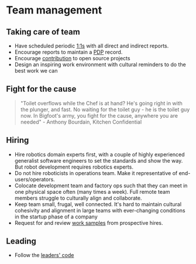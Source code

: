 # Team management

## Taking care of team

- Have scheduled periodic [1:1s](one-to-ones.md) with all direct and indirect reports.
- Encourage reports to maintain a [PDP](pdp.md) record.
- Encourage [contribution](oss_contrib.md) to open source projects
- Design an inspiring work environment with cultural reminders to do the best work we can

## Fight for the cause

> "Toilet overflows while the Chef is at hand? He's going right in with the plunger, and fast. No waiting for the toilet guy - he is the toilet guy now. In Bigfoot's army, you fight for the cause, anywhere you are needed" - Anthony Bourdain, Kitchen Confidential

## Hiring

- Hire robotics domain experts first, with a couple of highly experienced generalist software engineers to set the standards and show the way. But robot development requires robotics experts.
- Do not hire roboticists in operations team. Make it representative of end-users/operators.
- Colocate development team and factory ops such that they can meet in one physical space often (many times a week). Full remote team members struggle to culturally align and collaborate.  
- Keep team small, frugal, well connected. It's hard to maintain cultural cohesivity and alignment in large teams with ever-changing conditions in the startup phase of a company
- Request for and review [work samples](work_samples.md) from prospective hires.

## Leading

- Follow the [leaders' code](leaders_code.md)

